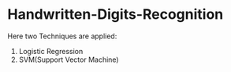 # Handwritten-Digits-Recognition
Here two Techniques are applied: 
1. Logistic Regression 
2. SVM(Support Vector Machine)
